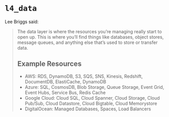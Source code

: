 # `l4_data`

Lee Briggs said:

> The data layer is where the resources you’re managing really start to open
> up. This is where you’ll find things like databases, object stores, message
> queues, and anything else that’s used to store or transfer data.
>
> ## Example Resources
>
> - AWS: RDS, DynamoDB, S3, SQS, SNS, Kinesis, Redshift, DocumentDB,
>   ElastiCache, DynamoDB
> - Azure: SQL, CosmosDB, Blob Storage, Queue Storage, Event Grid, Event Hubs,
>   Service Bus, Redis Cache
> - Google Cloud: Cloud SQL, Cloud Spanner, Cloud Storage, Cloud Pub/Sub, Cloud
>   Datastore, Cloud Bigtable, Cloud Memorystore
> - DigitalOcean: Managed Databases, Spaces, Load Balancers
